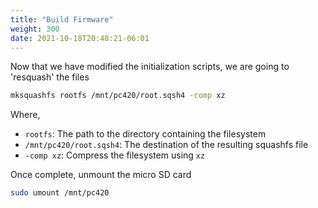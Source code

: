 ```yaml
---
title: "Build Firmware"
weight: 300
date: 2021-10-18T20:48:21-06:01
---
```

Now that we have modified the initialization scripts, we are going to 'resquash' the files
```sh
mksquashfs rootfs /mnt/pc420/root.sqsh4 -comp xz
```
Where,
- `rootfs`: The path to the directory containing the filesystem
- `/mnt/pc420/root.sqsh4`: The destination of the resulting squashfs file
- `-comp xz`: Compress the filesystem using `xz`

Once complete, unmount the micro SD card
```sh
sudo umount /mnt/pc420
```
